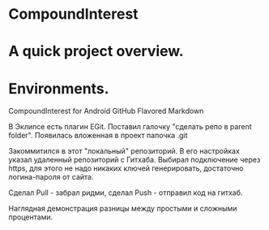 CompoundInterest
======================


A quick project overview.
=====



Environments.
=====


CompoundInterest for Android
GitHub Flavored Markdown


В Эклипсе есть плагин EGit. Поставил галочку "сделать репо в parent folder". Появилась вложенная в проект папочка .git

Закоммитился в этот "локальный" репозиторий. В его настройках указал удаленный репозиторий с Гитхаба. Выбирал подключение через https, для этого не надо никаких ключей генерировать, достаточно логина-пароля от сайта.

Сделал Pull - забрал ридми, сделал Push - отправил код на гитхаб.

Наглядная демонстрация разницы между простыми и сложными процентами.
